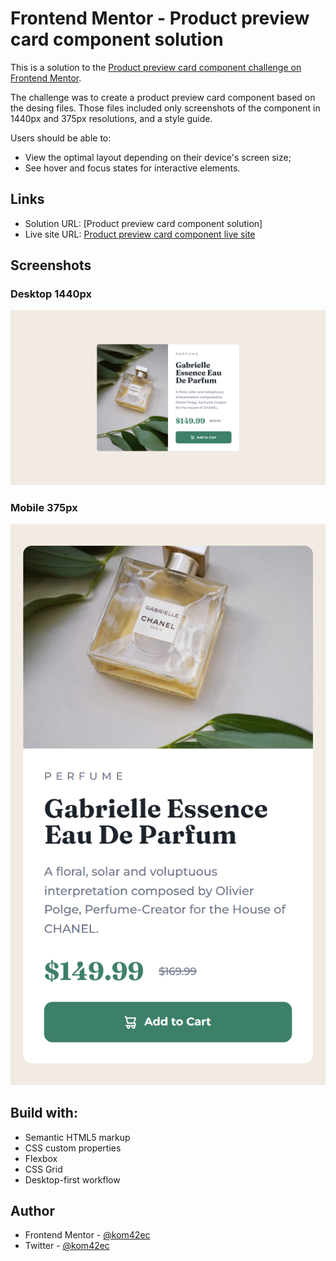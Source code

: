 # Frontend Mentor - Product preview card component solution

This is a solution to the [Product preview card component challenge on Frontend Mentor](https://www.frontendmentor.io/challenges/product-preview-card-component-GO7UmttRfa).

The challenge was to create a product preview card component based on the desing files. Those files included only screenshots of the component in 1440px and 375px resolutions, and a style guide.

Users should be able to:

- View the optimal layout depending on their device's screen size;
- See hover and focus states for interactive elements.

## Links

- Solution URL: [Product preview card component solution]
- Live site URL: [Product preview card component live site](https://kom42ec.github.io/product-preview-card/)

## Screenshots

### Desktop 1440px

![](./screenshots/product-desktop.png)

### Mobile 375px

![](./screenshots/product-mobile.png)

## Build with:

- Semantic HTML5 markup
- CSS custom properties
- Flexbox
- CSS Grid
- Desktop-first workflow

## Author

- Frontend Mentor - [@kom42ec](https://www.frontendmentor.io/profile/kom42ec)
- Twitter - [@kom42ec](https://twitter.com/kom42ec)
